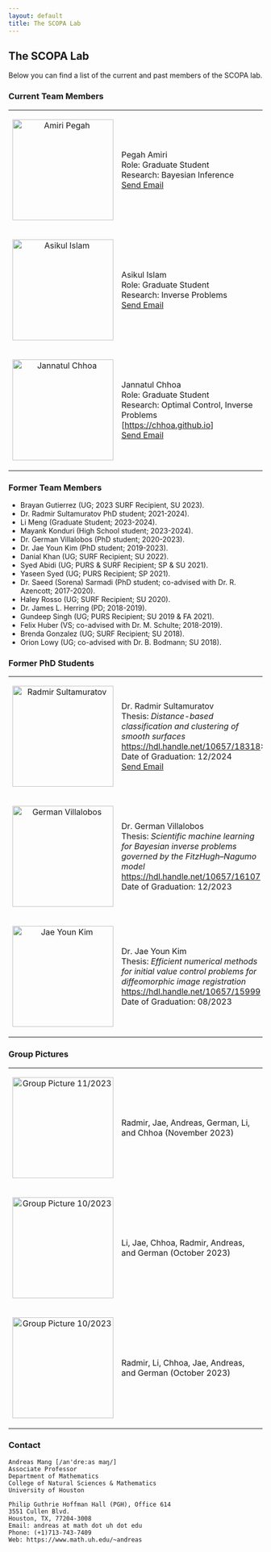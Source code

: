 ```yaml
---
layout: default
title: The SCOPA Lab
---
```


## The SCOPA Lab

Below you can find a list of the current and past members of the SCOPA lab.

### Current Team Members

<table border="0" width="100%">
<col style="width:30%">
<col style="width:70%">
<tbody>
<!-- ####################################### -->
<tr>
<td>
<p align="center"><img src="../pics/amiri-pegah-2023.jpeg" alt="Amiri Pegah"  width="200"/></p>
</td>
<td>
Pegah Amiri<br>
Role: Graduate Student<br>
Research: Bayesian Inference<br>
<!-- 
[<a href="https://github.com/limeng-math">https://github.com/limeng-math</a>]<br>--->
<a href ="mailto:pamiri@cougarnet.uh.edu">Send Email</a>
</td>
</tr>
<!-- ####################################### -->
<tr>
<td>
<p align="center"><img src="../pics/islam-asikul-2024.jpeg" alt="Asikul Islam"  width="200"/></p>
</td>
<td>
Asikul Islam<br>
Role: Graduate Student<br>
Research: Inverse Problems<br>
<!-- 
[<a href="https://github.com/limeng-math">https://github.com/limeng-math</a>]<br>--->
<a href ="mailto:aislam25@cougarnet.uh.edu">Send Email</a>
</td>
</tr>
<!-- ####################################### -->
<tr>
<td>
<p align="center"><img src="../pics/jannatul-ferdous-chhoa-2022.png" alt="Jannatul Chhoa"  width="200"/></p>
</td>
<td>
Jannatul Chhoa<br>
Role: Graduate Student<br>
Research: Optimal Control, Inverse Problems<br>
[<a href="https://chhoa.github.io">https://chhoa.github.io</a>]<br>
<a href ="mailto:jchhoa@cougarnet.uh.edu">Send Email</a>
</td>
</tr>
</tbody>
</table>


### Former Team Members
* Brayan Gutierrez (UG; 2023 SURF Recipient, SU 2023).
* Dr. Radmir Sultamuratov PhD student; 2021-2024).
* Li Meng (Graduate Student; 2023-2024).
* Mayank Konduri (High School student; 2023-2024).
* Dr. German Villalobos (PhD student; 2020-2023).
* Dr. Jae Youn Kim (PhD student; 2019-2023).
* Danial Khan (UG; SURF Recipient; SU 2022).
* Syed Abidi (UG; PURS & SURF Recipient; SP & SU 2021).
* Yaseen Syed (UG; PURS Recipient; SP 2021).
* Dr. Saeed (Sorena) Sarmadi (PhD student; co-advised with Dr. R. Azencott; 2017-2020).
* Haley Rosso (UG; SURF Recipient; SU 2020).
* Dr. James L. Herring (PD; 2018-2019).
* Gundeep Singh (UG; PURS Recipient; SU 2019 & FA 2021).
* Felix Huber (VS; co-advised with Dr. M. Schulte; 2018-2019).
* Brenda Gonzalez (UG; SURF Recipient; SU 2018).
* Orion Lowy (UG; co-advised with Dr. B. Bodmann; SU 2018).


### Former PhD Students
<table border="0" width="100%">
<col style="width:30%">
<col style="width:70%">
<tbody>
<!-- ####################################### -->
<tr>
<td>
<p align="center"><img src="../pics/radmir-sultamuratov-2024.png" alt="Radmir Sultamuratov"  width="200"/></p>
</td>
<td>
Dr. Radmir Sultamuratov<br>
Thesis: <i>Distance-based classification and clustering of smooth surfaces</i><br>
<a href="https://hdl.handle.net/10657/18318">https://hdl.handle.net/10657/18318</a>><br>
Date of Graduation: 12/2024<br>
<!--
[<a href="https://github.com/limeng-math">https://github.com/limeng-math</a>]
 -->
<a href ="mailto:rsultamu@cougarnet.uh.edu">Send Email</a>
</td>
</tr>
<!-- ####################################### -->
<tr>
<td>
<p align="center"><img src="../pics/german-villalobos-2019.jpeg" alt="German Villalobos"  width="200"/></p>
</td>
<td>
Dr. German Villalobos<br>
Thesis: <i>Scientific machine learning for Bayesian inverse problems governed by the FitzHugh–Nagumo model</i><br>
<a href="https://hdl.handle.net/10657/16107">https://hdl.handle.net/10657/16107</a><br>
Date of Graduation: 12/2023<br>
</td>
</tr>
<!-- ####################################### -->
<tr>
<td>
<p align="center"><img src="../pics/jaeyoun-kim-2022.jpeg" alt="Jae Youn Kim"  width="200"/></p>
</td>
<td>
Dr. Jae Youn Kim<br>
Thesis: <i>Efficient numerical methods for initial value control problems for diffeomorphic image registration</i> <br>
<a href="https://hdl.handle.net/10657/15999">https://hdl.handle.net/10657/15999</a><br>
Date of Graduation: 08/2023<br>
<!-- 
Next Employment: Associate Lecturer, Department of Mathematics, University of Houston
-->
</td>
</tr>
</tbody>
</table>


### Group Pictures

<table border="0" width="100%">
<col style="width:30%">
<col style="width:70%">
<tbody>
<!-- ####################################### -->
<tr>
<td>
<p align="center"><img src="../pics/group-111523.jpg" alt="Group Picture 11/2023" width="200"/></p>
</td>
<td>
<p align="left">Radmir, Jae, Andreas, German, Li, and Chhoa (November 2023)</p>
</td>
</tr>
<!-- ####################################### -->
<tr>
<td>
<p align="center"><img src="../pics/group-102323-01.png" alt="Group Picture 10/2023" width="200"/></p>
</td>
<td>
<p align="left">Li, Jae, Chhoa, Radmir, Andreas, and German (October 2023)</p>
</td>
</tr>
<!-- ####################################### -->
<tr>
<td>
<p align="center"><img src="../pics/group-102323-02.png" alt="Group Picture 10/2023" width="200"/></p>
</td>
<td>
<p align="left">Radmir, Li, Chhoa, Jae, Andreas, and German (October 2023)</p>
</td>
</tr>
</tbody>
</table>


### Contact
```
Andreas Mang [/an'dre:as maŋ/]
Associate Professor
Department of Mathematics
College of Natural Sciences & Mathematics
University of Houston

Philip Guthrie Hoffman Hall (PGH), Office 614
3551 Cullen Blvd.
Houston, TX, 77204-3008
Email: andreas at math dot uh dot edu
Phone: (+1)713-743-7409
Web: https://www.math.uh.edu/~andreas
```
